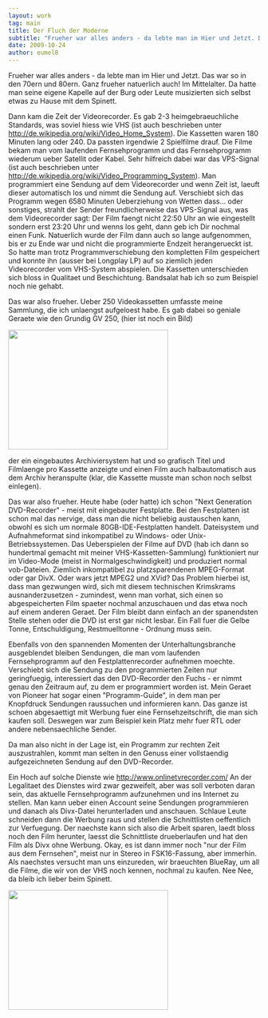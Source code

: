 ```yaml
---
layout: work
tag: main
title: Der Fluch der Moderne
subtitle: "Frueher war alles anders - da lebte man im Hier und Jetzt. Das war so in den 70ern und 80ern. Ganz frueher natuerlich auch! Im Mittelalter. Da hatte man seine eigene Kapelle auf der Burg oder Leute musizierten sich selbst etwas zu Hause mit dem Spinett.&hellip;"
date: 2009-10-24
author: eumel8
---
```


Frueher war alles anders - da lebte man im Hier und Jetzt. Das war so in den 70ern und 80ern. Ganz frueher natuerlich auch! Im Mittelalter. Da hatte man seine eigene Kapelle auf der Burg oder Leute musizierten sich selbst etwas zu Hause mit dem Spinett.

Dann kam die Zeit der Videorecorder. Es gab 2-3 heimgebraeuchliche Standards, was soviel hiess wie VHS (ist auch beschrieben unter http://de.wikipedia.org/wiki/Video_Home_System). Die Kassetten waren 180 Minuten lang oder 240. Da passten irgendwie 2 Spielfilme drauf. Die Filme bekam man vom laufenden Fernsehprogramm und das Fernsehprogramm wiederum ueber Satellit oder Kabel. Sehr hilfreich dabei war das VPS-Signal (ist auch beschrieben unter http://de.wikipedia.org/wiki/Video_Programming_System). Man programmiert eine Sendung auf dem Videorecorder und wenn Zeit ist, laeuft dieser automatisch los und nimmt die Sendung auf. Verschiebt sich das Programm wegen 6580 Minuten Ueberziehung von Wetten dass... oder sonstiges, strahlt der Sender freundlicherweise das VPS-Signal aus, was dem Videorecorder sagt: Der Film faengt nicht 22:50 Uhr an wie eingestellt sondern erst 23:20 Uhr und wenns los geht, dann geb ich Dir nochmal einen Funk. Natuerlich wurde der Film dann auch so lange aufgenommen, bis er zu Ende war und nicht die programmierte Endzeit herangerueckt ist. So hatte man trotz Programmverschiebung den kompletten Film gespeichert und konnte ihn (ausser bei Longplay LP) auf so ziemlich jeden Videorecorder vom VHS-System abspielen. Die Kassetten unterschieden sich bloss in Qualitaet und Beschichtung. Bandsalat hab ich so zum Beispiel noch nie gehabt. 

Das war also frueher. Ueber 250 Videokassetten umfasste meine Sammlung, die ich unlaengst aufgeloest habe. Es gab dabei so geniale Geraete wie den Grundig GV 250, (hier ist noch ein Bild)

<div class="image_block"><img src="http://blog.eumelnet.de/blogs/media/blogs/blog/gv250.jpg" alt="" title="" width="320" height="240" /></div> 

der ein eingebautes Archiviersystem hat und so grafisch Titel und Filmlaenge pro Kassette anzeigte und einen Film auch halbautomatisch aus dem Archiv heranspulte (klar, die Kassette musste man schon noch selbst einlegen). 

Das war also frueher. Heute habe (oder hatte) ich schon "Next Generation DVD-Recorder" - meist mit eingebauter Festplatte. Bei den Festplatten ist schon mal das nervige, dass man die nicht beliebig austauschen kann, obwohl es sich um normale 80GB-IDE-Festplatten handelt. Dateisystem und Aufnahmeformat sind inkompatibel zu Windows- oder Unix-Betriebssystemen. Das Ueberspielen der Filme auf DVD (hab ich dann so hundertmal gemacht mit meiner VHS-Kassetten-Sammlung) funktioniert nur im Video-Mode (meist in Normalgeschwindigkeit) und produziert normal vob-Dateien. Ziemlich inkompatibel zu platzsparendenen MPEG-Format oder gar DivX. Oder wars jetzt MPEG2 und XVid? 
Das Problem hierbei ist, dass man gezwungen wird, sich mit diesem technischen Krimskrams ausnanderzusetzen - zumindest, wenn man vorhat, sich einen so abgespeicherten Film spaeter nochmal anzuschauen und das etwa noch auf einem anderen Geraet. Der Film bleibt dann einfach an der spanendsten Stelle stehen oder die DVD ist erst gar nicht lesbar. Ein Fall fuer die Gelbe Tonne, Entschuldigung, Restmuelltonne - Ordnung muss sein.

Ebenfalls von den spannenden Momenten der Unterhaltungsbranche ausgeblendet bleiben Sendungen, die man vom laufenden Fernsehprogramm auf den Festplattenrecorder aufnehmen moechte. Verschiebt sich die Sendung zu den programmierten Zeiten nur geringfuegig, interessiert das den DVD-Recorder den Fuchs - er nimmt genau den Zeitraum auf, zu dem er programmiert worden ist. Mein Geraet von Pioneer hat sogar einen "Programm-Guide", in dem man per Knopfdruck Sendungen raussuchen und informieren kann. Das ganze ist schoen abgesaettigt mit Werbung fuer eine Fernsehzeitschrift, die man sich kaufen soll. Deswegen war zum Beispiel kein Platz mehr fuer RTL oder andere nebensaechliche Sender. 

Da man also nicht in der Lage ist, ein Programm zur rechten Zeit auszustrahlen, kommt man selten in den Genuss einer vollstaendig aufgezeichneten Sendung auf den DVD-Recorder.

Ein Hoch auf solche Dienste wie http://www.onlinetvrecorder.com/
An der Legalitaet des Dienstes wird zwar gezweifelt, aber was soll verboten daran sein, das aktuelle Fernsehprogramm aufzunehmen und ins Internet zu stellen. Man kann ueber einen Account seine Sendungen programmieren und danach als Divx-Datei herunterladen und anschauen. Schlaue Leute schneiden dann die Werbung raus und stellen die Schnittlisten oeffentlich zur Verfuegung. Der naechste kann sich also die Arbeit sparen, laedt bloss noch den Film herunter, laesst die Schnittliste drueberlaufen und hat den Film als Divx ohne Werbung. Okay, es ist dann immer noch "nur der Film aus dem Fernsehen", meist nur in Stereo in FSK16-Fassung, aber immerhin. Als naechstes versucht man uns einzureden, wir braeuchten BlueRay, um all die Filme, die wir von der VHS noch kennen, nochmal zu kaufen. Nee Nee, da bleib ich lieber beim Spinett.

<div class="image_block"><img src="http://blog.eumelnet.de/blogs/media/blogs/blog/blue_piano.jpg" alt="" title="" width="320" height="240" /></div>

